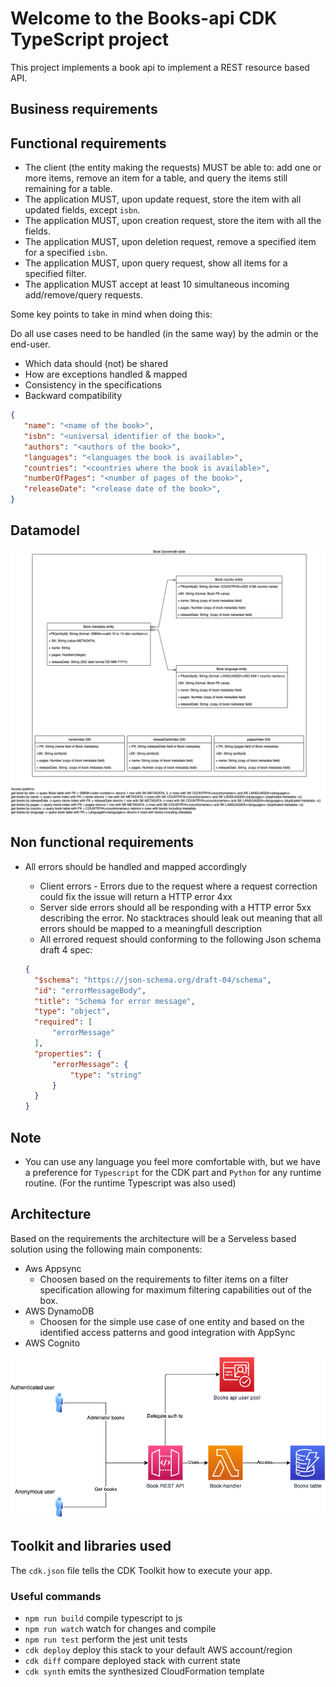 # Welcome to the Books-api CDK TypeScript project

This project implements a book api to implement a REST resource based API.

## Business requirements

## Functional requirements

* The client (the entity making the requests) MUST be able to: add one or more items, remove an item for a table, and query the items still remaining for a table.
* The application MUST, upon update request, store the item with all updated fields, except `isbn`.
* The application MUST, upon creation request, store the item with all the fields.
* The application MUST, upon deletion request, remove a specified item for a specified `isbn`.
* The application MUST, upon query request, show all items for a specified filter.
* The application MUST accept at least 10 simultaneous incoming add/remove/query requests.

Some key points to take in mind when doing this:

Do all use cases need to be handled (in the same way) by the admin or the end-user.

* Which data should (not) be shared
* How are exceptions handled & mapped
* Consistency in the specifications
* Backward compatibility

```json
{
   "name": "<name of the book>",
   "isbn": "<universal identifier of the book>",
   "authors": "<authors of the book>",
   "languages": "<languages the book is available>",
   "countries": "<countries where the book is available>",
   "numberOfPages": "<number of pages of the book>",
   "releaseDate": "<release date of the book>",
}
```

## Datamodel

![Datamodel diagram](datamodel.png)

## Non functional requirements

* All errors should be handled and mapped accordingly
  * Client errors - Errors due to the request where a request correction could fix the issue will return a HTTP error 4xx
  * Server side errors should all be responding with a HTTP error 5xx describing the error. No stacktraces should leak out meaning that all errors should be mapped to a meaningfull description
  * All errored request should conforming to the following Json schema draft 4 spec:

  ```json
  {
    "$schema": "https://json-schema.org/draft-04/schema",
    "id": "errorMessageBody",
    "title": "Schema for error message",
    "type": "object",
    "required": [
        "errorMessage"
    ],
    "properties": {
        "errorMessage": {
            "type": "string"
        }
    }
  }
  ```

## Note

* You can use any language you feel more comfortable with, but we have a preference for `Typescript` for the CDK part and `Python` for any runtime routine. (For the runtime Typescript was also used)

## Architecture

Based on the requirements the architecture will be a Serveless based solution using the following main components:

* Aws Appsync
  * Choosen based on the requirements to filter items on a filter specification allowing for maximum filtering capabilities out of the box.
* AWS DynamoDB
  * Choosen for the simple use case of one entity and based on the identified access patterns and good integration with AppSync
* AWS Cognito

![Architectural diagram](Architecture.png)

## Toolkit and libraries used

The `cdk.json` file tells the CDK Toolkit how to execute your app.

### Useful commands

* `npm run build`   compile typescript to js
* `npm run watch`   watch for changes and compile
* `npm run test`    perform the jest unit tests
* `cdk deploy`      deploy this stack to your default AWS account/region
* `cdk diff`        compare deployed stack with current state
* `cdk synth`       emits the synthesized CloudFormation template
